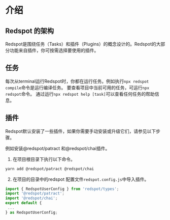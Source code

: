 # 介绍

## **Redspot 的架构**

Redspot是围绕任务（Tasks）和插件（Plugins）的概念设计的。Redspot的大部分功能来自插件，你可按需选择要使用的插件。

## **任务**

每次从terminal运行Redspot时，你都在运行任务。例如执行`npx redspot compile`命令是运行编译任务。 要查看项目中当前可用的任务，可运行`npx redspot`命令。 通过运行`npx redspot help [task]`可以查看任何任务的帮助信息。

## **插件**

Redspot默认安装了一些插件，如果你需要手动安装或升级它们，请参见以下步骤。

例如安装@redspot/patract 和@redspot/chai插件。

1. 在项目根目录下执行以下命令。
```bash
yarn add @redspot/patract @redspot/chai
```
2. 在项目的目录中的redspot 配置文件`redspot.config.js`中导入插件。
```typescript
import { RedspotUserConfig } from 'redspot/types';
import '@redspot/patract';
import '@redspot/chai';
export default {
 ...
} as RedspotUserConfig;
```



